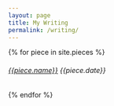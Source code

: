 ```yaml
---
layout: page
title: My Writing
permalink: /writing/
---
```


{% for piece in site.pieces %}
<h6>
	<a href="{{piece.url}}">{{piece.name}}</a>
	<span class="label label-default">{{piece.date}} </span>
</h6>
{% endfor %}
